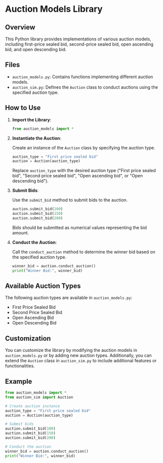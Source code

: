 # Auction Models Library

## Overview

This Python library provides implementations of various auction models, including first-price sealed bid, second-price sealed bid, open ascending bid, and open descending bid.

## Files

- `auction_models.py`: Contains functions implementing different auction models.
- `auction_sim.py`: Defines the `Auction` class to conduct auctions using the specified auction type.

## How to Use

1. **Import the Library**:

    ```python
    from auction_models import *
    ```

2. **Instantiate the Auction**:

    Create an instance of the `Auction` class by specifying the auction type.

    ```python
    auction_type = "First price sealed bid"
    auction = Auction(auction_type)
    ```

    Replace `auction_type` with the desired auction type ("First price sealed bid", "Second price sealed bid", "Open ascending bid", or "Open descending bid").

3. **Submit Bids**:

    Use the `submit_bid` method to submit bids to the auction.

    ```python
    auction.submit_bid(100)
    auction.submit_bid(150)
    auction.submit_bid(200)
    ```

    Bids should be submitted as numerical values representing the bid amount.

4. **Conduct the Auction**:

    Call the `conduct_auction` method to determine the winner bid based on the specified auction type.

    ```python
    winner_bid = auction.conduct_auction()
    print("Winner Bid:", winner_bid)
    ```

## Available Auction Types

The following auction types are available in `auction_models.py`:

- First Price Sealed Bid
- Second Price Sealed Bid
- Open Ascending Bid
- Open Descending Bid

## Customization

You can customize the library by modifying the auction models in `auction_models.py` or by adding new auction types. Additionally, you can extend the `Auction` class in `auction_sim.py` to include additional features or functionalities.

## Example

```python
from auction_models import *
from auction_sim import Auction

# Create auction instance
auction_type = "First price sealed bid"
auction = Auction(auction_type)

# Submit bids
auction.submit_bid(100)
auction.submit_bid(150)
auction.submit_bid(200)

# Conduct the auction
winner_bid = auction.conduct_auction()
print("Winner Bid:", winner_bid)
